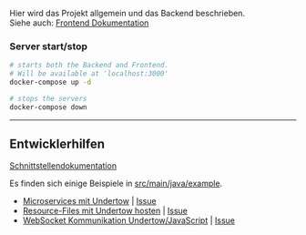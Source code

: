 Hier wird das Projekt allgemein und das Backend beschrieben.  
Siehe auch: [Frontend Dokumentation](./src/main/jchess-web/README.md)

### Server start/stop
```bash
# starts both the Backend and Frontend.
# Will be available at 'localhost:3000'
docker-compose up -d

# stops the servers
docker-compose down
```

---

## Entwicklerhilfen

[Schnittstellendokumentation](https://blazingtwist.github.io/Clean-Code-Development-Jchess/)

Es finden sich einige Beispiele in [src/main/java/example](./src/main/java/example).
- [Microservices mit Undertow](/../../pull/10) | [Issue](/../../issues/7)
- [Resource-Files mit Undertow hosten](/../../pull/10) | [Issue](/../../issues/7)
- [WebSocket Kommunikation Undertow/JavaScript](/../../pull/17) | [Issue](/../../issues/5)

